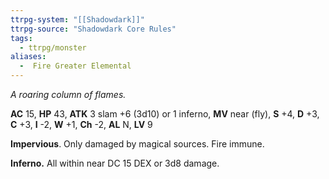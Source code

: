 ```yaml
---
ttrpg-system: "[[Shadowdark]]"
ttrpg-source: "Shadowdark Core Rules"
tags:
  - ttrpg/monster
aliases:
  -  Fire Greater Elemental
---
```


_A roaring column of flames._

**AC** 15, **HP** 43, **ATK** 3 slam +6 (3d10) or 1 inferno, **MV** near (fly), **S** +4, **D** +3, **C** +3, **I** -2, **W** +1, **Ch** -2, **AL** N, **LV** 9

**Impervious**. Only damaged by magical sources. Fire immune. 

**Inferno.** All within near DC 15 DEX or 3d8 damage.

